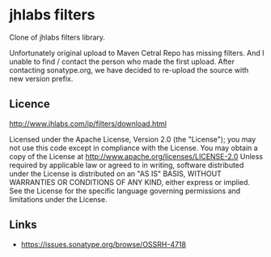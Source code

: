 # jhlabs filters

Clone of jhlabs filters library.

Unfortunately original upload to Maven Cetral Repo has missing filters. And I unable to find / contact the person who made the first upload.
After contacting sonatype.org, we have decided to re-upload the source with new version prefix.

## Licence

http://www.jhlabs.com/ip/filters/download.html

Licensed under the Apache License, Version 2.0 (the "License"); you may not use this code except in compliance with the
License. You may obtain a copy of the License at http://www.apache.org/licenses/LICENSE-2.0 Unless required by
applicable law or agreed to in writing, software distributed under the License is distributed on an "AS IS" BASIS,
WITHOUT WARRANTIES OR CONDITIONS OF ANY KIND, either express or implied. See the License for the specific language
governing permissions and limitations under the License.

## Links

  * https://issues.sonatype.org/browse/OSSRH-4718